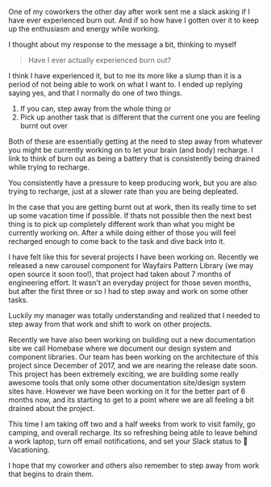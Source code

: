 One of my coworkers the other day after work sent me a slack
asking if I have ever experienced burn out. And if so how have
I gotten over it to keep up the enthusiasm and energy while working.

I thought about my response to the message a bit, thinking to myself

> Have I ever actually experienced burn out?

I think I have experienced it, but to me its more like a slump than
it is a period of not being able to work on what I want to. I ended up
replying saying yes, and that I normally do one of two things.

1.  If you can, step away from the whole thing or
2.  Pick up another task that is different that the current one you are
    feeling burnt out over

Both of these are essentially getting at the need to step away from whatever
you might be currently working on to let your brain (and body) recharge. I
link to think of burn out as being a battery that is consistently being drained
while trying to recharge.

You consistently have a pressure to keep producing work, but you are also trying to
recharge, just at a slower rate than you are being depleated.

In the case that you are getting burnt out at work, then its really time to set up some
vacation time if possible. If thats not possible then the next best thing is to pick up
completely different work than what you might be currently working on. After a while doing
either of those you will feel recharged enough to come back to the task and dive back into
it.

I have felt like this for several projects I have been working on. Recently we released a new
carousel component for Wayfairs Pattern Library (we may open source it soon too!), that project
had taken about 7 months of engineering effort. It wasn't an everyday project for those seven
months, but after the first three or so I had to step away and work on some other tasks.

Luckily my manager was totally understanding and realized that I needed to step away from that
work and shift to work on other projects.

Recently we have also been working on building out a new documentation site we call Homebase
where we document our design system and component libraries. Our team has been working on the
architecture of this project since December of 2017, and we are nearing the release date soon.
This project has been extremely exciting, we are building some really awesome tools that only
some other documentation site/design system sites have. However we have been working on it for
the better part of 6 months now, and its starting to get to a point where we are all feeling
a bit drained about the project.

This time I am taking off two and a half weeks from work to visit family, go camping, and overall
recharge. Its so refreshing being able to leave behind a work laptop, turn off email notifications,
and set your Slack status to 🌴 Vacationing.

I hope that my coworker and others also remember to step away from work that begins to drain them.
